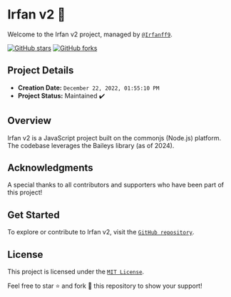 # Irfan v2 🎀

Welcome to the Irfan v2 project, managed by [`@Irfanff9`](https://github.com/Irfanff9).

[![GitHub stars](https://img.shields.io/github/stars/Irfanff9/anya_v2-MD?style=social)](https://github.com/Irfanff9/anya_v2-MD/stargazers)
[![GitHub forks](https://img.shields.io/github/forks/Irfanff9/anya_v2-MD?style=social)](https://github.com/Irfanff9/anya_v2-MD/network/members)

## Project Details

- **Creation Date:** `December 22, 2022, 01:55:10 PM`
- **Project Status:** Maintained ✔️

## Overview

Irfan v2 is a JavaScript project built on the commonjs (Node.js) platform. The codebase leverages the Baileys library (as of 2024).

## Acknowledgments

A special thanks to all contributors and supporters who have been part of this project!

## Get Started

To explore or contribute to Irfan v2, visit the [`GitHub repository`](https://github.com/Irfanff9/anya_v2-MD).

## License

This project is licensed under the [`MIT License`](LICENSE).

Feel free to star ⭐ and fork 🍴 this repository to show your support!
